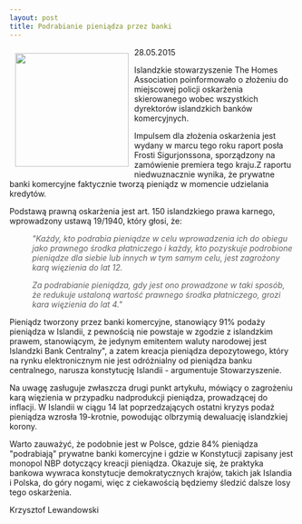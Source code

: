 ```yaml
---
layout: post
title: Podrabianie pieniądza przez banki
---
```


<p><img src="{{site.baseurl}}\public\pictures\465.islandia.png" align="left" style="margin: 10px 10px" width="200"><!--222-->
<p>28.05.2015</p><p>Islandzkie stowarzyszenie The Homes Association poinformowało o złożeniu do miejscowej policji oskarżenia skierowanego wobec wszystkich dyrektorów islandzkich banków komercyjnych.</p><p>Impulsem dla złożenia oskarżenia jest wydany w marcu tego roku raport posła Frosti Sigurjonssona, sporządzony na zamówienie premiera tego kraju.Z raportu niedwuznacznie wynika, że prywatne banki komercyjne faktycznie tworzą pieniądz w momencie udzielania kredytów.</p><p>Podstawą prawną oskarżenia jest art. 150 islandzkiego prawa karnego, wprowadzony ustawą 19/1940, który głosi, że:</p><blockquote style="margin: 0 0 0 40px; border: none; padding: 0px;"><p><i>"Każdy, kto podrabia pieniądze w celu wprowadzenia ich do obiegu jako prawnego środka płatniczego i każdy, kto pozyskuje podrobione pieniądze dla siebie lub innych w tym samym celu, jest zagrożony karą więzienia do lat 12.</i></p><p><i>Za podrabianie pieniądza, gdy jest ono prowadzone w taki sposób, że redukuje ustaloną wartość prawnego środka płatniczego, grozi kara więzienia do lat 4."</i></p></blockquote><p>Pieniądz tworzony przez banki komercyjne, stanowiący 91% podaży pieniądza w Islandii, z pewnością nie powstaje w zgodzie z islandzkim prawem, stanowiącym, że jedynym emitentem waluty narodowej jest Islandzki Bank Centralny", a zatem kreacja pieniądza depozytowego, który na rynku elektronicznym nie jest odróżnialny od pieniądza banku centralnego, narusza konstytucję Islandii - argumentuje Stowarzyszenie.</p><p>Na uwagę zasługuje zwłaszcza drugi punkt artykułu, mówiący o zagrożeniu karą więzienia w przypadku nadprodukcji pieniądza, prowadzącej do inflacji. W Islandii w ciągu 14 lat poprzedzających ostatni kryzys podaż pieniądza wzrosła 19-krotnie, powodując olbrzymią dewaluację islandzkiej korony.</p><p>
</p><p>Warto zauważyć, że podobnie jest w Polsce, gdzie 84% pieniądza "podrabiają" prywatne banki komercyjne i gdzie w Konstytucji zapisany jest monopol NBP dotyczący kreacji pieniądza. Okazuje się, że praktyka bankowa wywraca konstytucje demokratycznych krajów, takich jak Islandia i Polska, do góry nogami, więc z ciekawością będziemy śledzić dalsze losy tego oskarżenia.</p><p>Krzysztof Lewandowski</p>